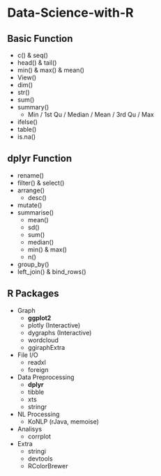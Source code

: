 # Data-Science-with-R

## Basic Function
- c() & seq()
- head() & tail()
- min() & max() & mean()
- View()
- dim()
- str()
- sum()
- summary()
  - Min / 1st Qu / Median / Mean / 3rd Qu / Max
- ifelse()
- table()
- is.na()

## dplyr Function
- rename()
- filter() & select()
- arrange()
  - desc()
- mutate()
- summarise()
  - mean()
  - sd()
  - sum()
  - median()
  - min() & max()
  - n()
- group_by()
- left_join() & bind_rows()

## R Packages
- Graph
  - **ggplot2**
  - plotly (Interactive)
  - dygraphs (Interactive)
  - wordcloud
  - ggiraphExtra
- File I/O
  - readxl
  - foreign
- Data Preprocessing
  - **dplyr**
  - tibble
  - xts
  - stringr
- NL Processing
  - KoNLP (rJava, memoise)
- Analisys
  - corrplot
- Extra
  - stringi
  - devtools
  - RColorBrewer
